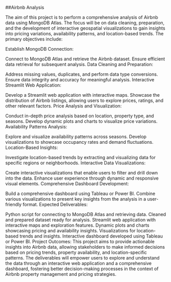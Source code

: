 ##Airbnb Analysis

The aim of this project is to perform a comprehensive analysis of Airbnb data using MongoDB Atlas. The focus will be on data cleaning, preparation, and the development of interactive geospatial visualizations to gain insights into pricing variations, availability patterns, and location-based trends. The primary objectives include:

Establish MongoDB Connection:

Connect to MongoDB Atlas and retrieve the Airbnb dataset.
Ensure efficient data retrieval for subsequent analysis.
Data Cleaning and Preparation:

Address missing values, duplicates, and perform data type conversions.
Ensure data integrity and accuracy for meaningful analysis.
Interactive Streamlit Web Application:

Develop a Streamlit web application with interactive maps.
Showcase the distribution of Airbnb listings, allowing users to explore prices, ratings, and other relevant factors.
Price Analysis and Visualization:

Conduct in-depth price analysis based on location, property type, and seasons.
Develop dynamic plots and charts to visualize price variations.
Availability Patterns Analysis:

Explore and visualize availability patterns across seasons.
Develop visualizations to showcase occupancy rates and demand fluctuations.
Location-Based Insights:

Investigate location-based trends by extracting and visualizing data for specific regions or neighborhoods.
Interactive Data Visualizations:

Create interactive visualizations that enable users to filter and drill down into the data.
Enhance user experience through dynamic and responsive visual elements.
Comprehensive Dashboard Development:

Build a comprehensive dashboard using Tableau or Power BI.
Combine various visualizations to present key insights from the analysis in a user-friendly format.
Expected Deliverables:

Python script for connecting to MongoDB Atlas and retrieving data.
Cleaned and prepared dataset ready for analysis.
Streamlit web application with interactive maps and exploration features.
Dynamic plots and charts showcasing pricing and availability insights.
Visualizations for location-based trends and insights.
Interactive dashboard developed using Tableau or Power BI.
Project Outcomes:
This project aims to provide actionable insights into Airbnb data, allowing stakeholders to make informed decisions based on pricing trends, property availability, and location-specific patterns. The deliverables will empower users to explore and understand the data through an interactive web application and a comprehensive dashboard, fostering better decision-making processes in the context of Airbnb property management and pricing strategies.
